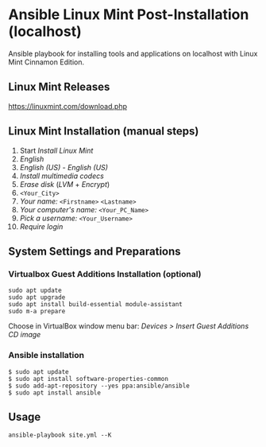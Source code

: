 # Ansible Linux Mint Post-Installation (localhost)

Ansible playbook for installing tools and applications on localhost with Linux Mint Cinnamon Edition.

## Linux Mint Releases

https://linuxmint.com/download.php

## Linux Mint Installation (manual steps)

1. Start _Install Linux Mint_
1. _English_
1. _English (US)_ - _English (US)_
1. _Install multimedia codecs_
1. _Erase disk_ (_LVM_ + _Encrypt_)
1. `<Your_City>`
1. _Your name:_ `<Firstname>` `<Lastname>`
1. _Your computer's name:_ `<Your_PC_Name>`
1. _Pick a username:_ `<Your_Username>`
1. _Require login_

## System Settings and Preparations

### Virtualbox Guest Additions Installation (optional)

    sudo apt update
    sudo apt upgrade
    sudo apt install build-essential module-assistant
    sudo m-a prepare

Choose in VirtualBox window menu bar: _Devices > Insert Guest Additions CD image_

### Ansible installation

    $ sudo apt update
    $ sudo apt install software-properties-common
    $ sudo add-apt-repository --yes ppa:ansible/ansible
    $ sudo apt install ansible


## Usage

    ansible-playbook site.yml --K
